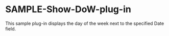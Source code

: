 # SAMPLE-Show-DoW-plug-in
This sample plug-in displays the day of the week next to the specified Date field.
